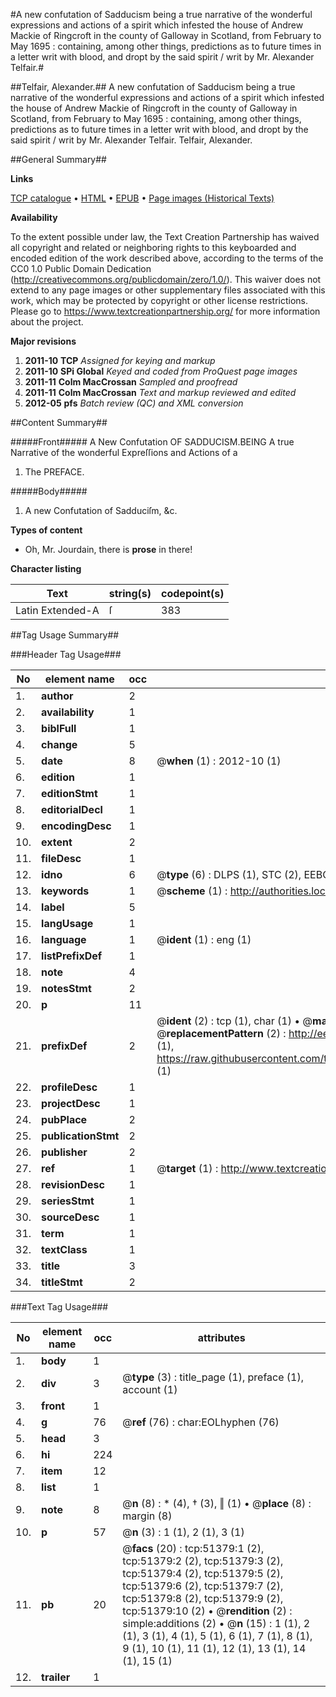 #A new confutation of Sadducism being a true narrative of the wonderful expressions and actions of a spirit which infested the house of Andrew Mackie of Ringcroft in the county of Galloway in Scotland, from February to May 1695 : containing, among other things, predictions as to future times in a letter writ with blood, and dropt by the said spirit / writ by Mr. Alexander Telfair.#

##Telfair, Alexander.##
A new confutation of Sadducism being a true narrative of the wonderful expressions and actions of a spirit which infested the house of Andrew Mackie of Ringcroft in the county of Galloway in Scotland, from February to May 1695 : containing, among other things, predictions as to future times in a letter writ with blood, and dropt by the said spirit / writ by Mr. Alexander Telfair.
Telfair, Alexander.

##General Summary##

**Links**

[TCP catalogue](http://www.ota.ox.ac.uk/tcp/)  • 
[HTML](http://tei.it.ox.ac.uk/tcp/Texts-HTML/free/A64/A64291.html)  • 
[EPUB](http://tei.it.ox.ac.uk/tcp/Texts-EPUB/free/A64/A64291.epub) • 
[Page images (Historical Texts)](https://historicaltexts.jisc.ac.uk/eebo-11950297e)

**Availability**

To the extent possible under law, the Text Creation Partnership has waived all copyright and related or neighboring rights to this keyboarded and encoded edition of the work described above, according to the terms of the CC0 1.0 Public Domain Dedication (http://creativecommons.org/publicdomain/zero/1.0/). This waiver does not extend to any page images or other supplementary files associated with this work, which may be protected by copyright or other license restrictions. Please go to https://www.textcreationpartnership.org/ for more information about the project.

**Major revisions**

1. __2011-10__ __TCP__ *Assigned for keying and markup*
1. __2011-10__ __SPi Global__ *Keyed and coded from ProQuest page images*
1. __2011-11__ __Colm MacCrossan__ *Sampled and proofread*
1. __2011-11__ __Colm MacCrossan__ *Text and markup reviewed and edited*
1. __2012-05__ __pfs__ *Batch review (QC) and XML conversion*

##Content Summary##

#####Front#####
A New Confutation OF SADDUCISM.BEING A true Narrative of the wonderful Expreſſions and Actions of a 
1. The PREFACE.

#####Body#####

1. A new Confutation of Sadduciſm, &c.

**Types of content**

  * Oh, Mr. Jourdain, there is **prose** in there!

**Character listing**


|Text|string(s)|codepoint(s)|
|---|---|---|
|Latin Extended-A|ſ|383|

##Tag Usage Summary##

###Header Tag Usage###

|No|element name|occ|attributes|
|---|---|---|---|
|1.|__author__|2||
|2.|__availability__|1||
|3.|__biblFull__|1||
|4.|__change__|5||
|5.|__date__|8| @__when__ (1) : 2012-10 (1)|
|6.|__edition__|1||
|7.|__editionStmt__|1||
|8.|__editorialDecl__|1||
|9.|__encodingDesc__|1||
|10.|__extent__|2||
|11.|__fileDesc__|1||
|12.|__idno__|6| @__type__ (6) : DLPS (1), STC (2), EEBO-CITATION (1), OCLC (1), VID (1)|
|13.|__keywords__|1| @__scheme__ (1) : http://authorities.loc.gov/ (1)|
|14.|__label__|5||
|15.|__langUsage__|1||
|16.|__language__|1| @__ident__ (1) : eng (1)|
|17.|__listPrefixDef__|1||
|18.|__note__|4||
|19.|__notesStmt__|2||
|20.|__p__|11||
|21.|__prefixDef__|2| @__ident__ (2) : tcp (1), char (1)  •  @__matchPattern__ (2) : ([0-9\-]+):([0-9IVX]+) (1), (.+) (1)  •  @__replacementPattern__ (2) : http://eebo.chadwyck.com/downloadtiff?vid=$1&page=$2 (1), https://raw.githubusercontent.com/textcreationpartnership/Texts/master/tcpchars.xml#$1 (1)|
|22.|__profileDesc__|1||
|23.|__projectDesc__|1||
|24.|__pubPlace__|2||
|25.|__publicationStmt__|2||
|26.|__publisher__|2||
|27.|__ref__|1| @__target__ (1) : http://www.textcreationpartnership.org/docs/. (1)|
|28.|__revisionDesc__|1||
|29.|__seriesStmt__|1||
|30.|__sourceDesc__|1||
|31.|__term__|1||
|32.|__textClass__|1||
|33.|__title__|3||
|34.|__titleStmt__|2||


###Text Tag Usage###

|No|element name|occ|attributes|
|---|---|---|---|
|1.|__body__|1||
|2.|__div__|3| @__type__ (3) : title_page (1), preface (1), account (1)|
|3.|__front__|1||
|4.|__g__|76| @__ref__ (76) : char:EOLhyphen (76)|
|5.|__head__|3||
|6.|__hi__|224||
|7.|__item__|12||
|8.|__list__|1||
|9.|__note__|8| @__n__ (8) : * (4), † (3), ‖ (1)  •  @__place__ (8) : margin (8)|
|10.|__p__|57| @__n__ (3) : 1 (1), 2 (1), 3 (1)|
|11.|__pb__|20| @__facs__ (20) : tcp:51379:1 (2), tcp:51379:2 (2), tcp:51379:3 (2), tcp:51379:4 (2), tcp:51379:5 (2), tcp:51379:6 (2), tcp:51379:7 (2), tcp:51379:8 (2), tcp:51379:9 (2), tcp:51379:10 (2)  •  @__rendition__ (2) : simple:additions (2)  •  @__n__ (15) : 1 (1), 2 (1), 3 (1), 4 (1), 5 (1), 6 (1), 7 (1), 8 (1), 9 (1), 10 (1), 11 (1), 12 (1), 13 (1), 14 (1), 15 (1)|
|12.|__trailer__|1||
